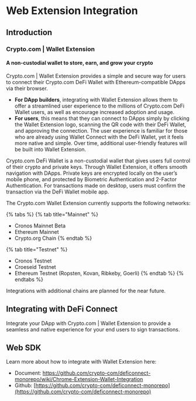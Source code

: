 # Web Extension Integration

## Introduction

### Crypto.com | Wallet Extension&#x20;

#### &#x20;A non-custodial wallet to store, earn, and grow your crypto

Crypto.com | Wallet Extension provides a simple and secure way for users to connect their Crypto.com DeFi Wallet with Ethereum-compatible DApps via their browser.

* **For DApp builders**, integrating with Wallet Extension allows them to offer a streamlined user experience to the millions of Crypto.com DeFi Wallet users, as well as encourage increased adoption and usage.
* **For users**, this means that they can connect to DApps simply by clicking the Wallet Extension logo, scanning the QR code with their DeFi Wallet, and approving the connection. The user experience is familiar for those who are already using Wallet Connect with the DeFi Wallet, yet it feels more native and simple. Over time, additional user-friendly features will be built into Wallet Extension.

Crypto.com DeFi Wallet is a non-custodial wallet that gives users full control of their crypto and private keys. Through Wallet Extension, it offers smooth navigation with DApps. Private keys are encrypted locally on the user’s mobile phone, and protected by Biometric Authentication and 2-Factor Authentication. For transactions made on desktop, users must confirm the transaction via the DeFi Wallet mobile app.

The Crypto.com Wallet Extension currently supports the following networks:

{% tabs %}
{% tab title="Mainnet" %}
* Cronos Mainnet Beta
* Ethereum Mainnet
* Crypto.org Chain
{% endtab %}

{% tab title="Testnet" %}
* Cronos Testnet
* Croeseid Testnet
* Ethereum Testnet (Ropsten, Kovan, Ribkeby, Goerli)
{% endtab %}
{% endtabs %}

Integrations with additional chains are planned for the near future.

## Integrating with De**F**i Connect

Integrate your DApp with Crypto.com | Wallet Extension to provide a seamless and native experience for your end users to sign transactions.

## Web SDK&#x20;

Learn more about how to integrate with Wallet Extension here:

* Document: [https://github.com/crypto-com/deficonnect-monorepo/wiki/Chrome-Extension-Wallet-Integration ](https://github.com/crypto-com/deficonnect-monorepo/wiki/Chrome-Extension-Wallet-Integration)
* Github: [https://github.com/crypto-com/deficonnect-monorepo](https://github.com/crypto-com/deficonnect-monorepo)

